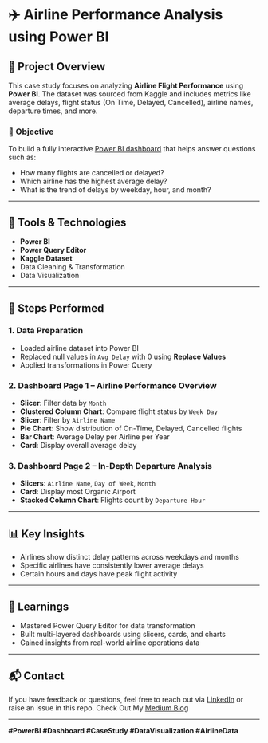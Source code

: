 # ✈️ Airline Performance Analysis using Power BI

## 📌 Project Overview

This case study focuses on analyzing **Airline Flight Performance** using **Power BI**. The dataset was sourced from Kaggle and includes metrics like average delays, flight status (On Time, Delayed, Cancelled), airline names, departure times, and more.

### 🧠 Objective

To build a fully interactive [Power BI dashboard](https://app.powerbi.com/links/8VhtR-sO1u?ctid=6c3a6b9e-a1bb-4e39-8899-b86d6898245e&pbi_source=linkShare) that helps answer questions such as:
- How many flights are cancelled or delayed?
- Which airline has the highest average delay?
- What is the trend of delays by weekday, hour, and month?

---

## 🔧 Tools & Technologies
- **Power BI**
- **Power Query Editor**
- **Kaggle Dataset**
- Data Cleaning & Transformation
- Data Visualization

---

## 📂 Steps Performed

### 1. Data Preparation
- Loaded airline dataset into Power BI
- Replaced null values in `Avg Delay` with 0 using **Replace Values**
- Applied transformations in Power Query

### 2. Dashboard Page 1 – Airline Performance Overview
- **Slicer**: Filter data by `Month`
- **Clustered Column Chart**: Compare flight status by `Week Day`
- **Slicer**: Filter by `Airline Name`
- **Pie Chart**: Show distribution of On-Time, Delayed, Cancelled flights
- **Bar Chart**: Average Delay per Airline per Year
- **Card**: Display overall average delay

### 3. Dashboard Page 2 – In-Depth Departure Analysis
- **Slicers**: `Airline Name`, `Day of Week`, `Month`
- **Card**: Display most Organic Airport
- **Stacked Column Chart**: Flights count by `Departure Hour`

---

## 📊 Key Insights
- Airlines show distinct delay patterns across weekdays and months
- Specific airlines have consistently lower average delays
- Certain hours and days have peak flight activity

---

## 📌 Learnings
- Mastered Power Query Editor for data transformation
- Built multi-layered dashboards using slicers, cards, and charts
- Gained insights from real-world airline operations data

---

## 📬 Contact

If you have feedback or questions, feel free to reach out via [LinkedIn](www.linkedin.com/in/anushreekashyap) or raise an issue in this repo.
Check Out My [Medium Blog](https://medium.com/@anushreekashyap03)

---

**#PowerBI #Dashboard #CaseStudy #DataVisualization #AirlineData**

